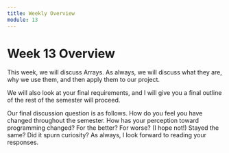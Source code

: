 ```yaml
---
title: Weekly Overview
module: 13
---
```


# Week 13 Overview <br />

This week, we will discuss Arrays.  As always, we will discuss what they are, why we use them, and then apply them to our project.

We will also look at your final requirements, and I will give you a final outline of the rest of the semester will proceed.

Our final discussion question is as follows. How do you feel you have changed throughout the semester.  How has your perception toward programming changed?  For the better?  For worse? (I hope not!) Stayed the same?  Did it spurn curiosity?  As always, I look forward to reading your responses.